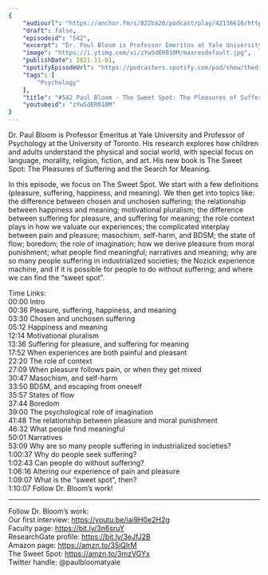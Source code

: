 ```yaml
---
{
	"audiourl": "https://anchor.fm/s/822ba20/podcast/play/42136610/https%3A%2F%2Fd3ctxlq1ktw2nl.cloudfront.net%2Fstaging%2F2021-9-21%2F94e3883e-e35c-e23f-3dcc-d2f5ae590919.m4a",
	"draft": false,
	"episodeid": "542",
	"excerpt": "Dr. Paul Bloom is Professor Emeritus at Yale University and Professor of Psychology at the University of Toronto. His research explores how children and adults understand the physical and social world, with special focus on language, morality, religion, fiction, and art. His new book is The Sweet Spot: The Pleasures of Suffering and the Search for Meaning.",
	"image": "https://i.ytimg.com/vi/zYwSdER010M/maxresdefault.jpg",
	"publishDate": 2021-11-01,
	"spotifyEpisodeUrl": "https://podcasters.spotify.com/pod/show/thedissenter/episodes/542-Paul-Bloom---The-Sweet-Spot-The-Pleasures-of-Suffering-and-the-Search-for-Meaning-e194dj2",
	"tags": [
		"Psychology"
	],
	"title": "#542 Paul Bloom - The Sweet Spot: The Pleasures of Suffering and the Search for Meaning",
	"youtubeid": "zYwSdER010M"
}
---
```

Dr. Paul Bloom is Professor Emeritus at Yale University and Professor of Psychology at the University of Toronto. His research explores how children and adults understand the physical and social world, with special focus on language, morality, religion, fiction, and art. His new book is The Sweet Spot: The Pleasures of Suffering and the Search for Meaning.

In this episode, we focus on The Sweet Spot. We start with a few definitions (pleasure, suffering, happiness, and meaning). We then get into topics like: the difference between chosen and unchosen suffering; the relationship between happiness and meaning; motivational pluralism; the difference between suffering for pleasure, and suffering for meaning; the role context plays in how we valuate our experiences; the complicated interplay between pain and pleasure; masochism, self-harm, and BDSM; the state of flow; boredom; the role of imagination; how we derive pleasure from moral punishment; what people find meaningful; narratives and meaning; why are so many people suffering in industrialized societies; the Nozick experience machine, and if it is possible for people to do without suffering; and where we can find the “sweet spot”.

Time Links:  
<time>00:00</time> Intro  
<time>00:36</time> Pleasure, suffering, happiness, and meaning  
<time>03:30</time> Chosen and unchosen suffering  
<time>05:12</time> Happiness and meaning  
<time>12:14</time> Motivational pluralism  
<time>13:36</time> Suffering for pleasure, and suffering for meaning  
<time>17:52</time> When experiences are both painful and pleasant  
<time>22:20</time> The role of context  
<time>27:09</time> When pleasure follows pain, or when they get mixed  
<time>30:47</time> Masochism, and self-harm  
<time>33:50</time> BDSM, and escaping from oneself  
<time>35:57</time> States of flow  
<time>37:44</time> Boredom  
<time>39:00</time> The psychological role of imagination  
<time>41:48</time> The relationship between pleasure and moral punishment  
<time>46:32</time> What people find meaningful  
<time>50:01</time> Narratives  
<time>53:09</time> Why are so many people suffering in industrialized societies?  
<time>1:00:37</time> Why do people seek suffering?  
<time>1:02:43</time> Can people do without suffering?  
<time>1:06:16</time> Altering our experience of pain and pleasure  
<time>1:09:07</time> What is the “sweet spot”, then?  
<time>1:10:07</time> Follow Dr. Bloom’s work!

---

Follow Dr. Bloom’s work:  
Our first interview: https://youtu.be/iai9H0e2H2g  
Faculty page: https://bit.ly/3n6sruY  
ResearchGate profile: https://bit.ly/3eJfJ2B  
Amazon page: https://amzn.to/35iQIrM  
The Sweet Spot: https://amzn.to/3mzVGYx  
Twitter handle: @paulbloomatyale
